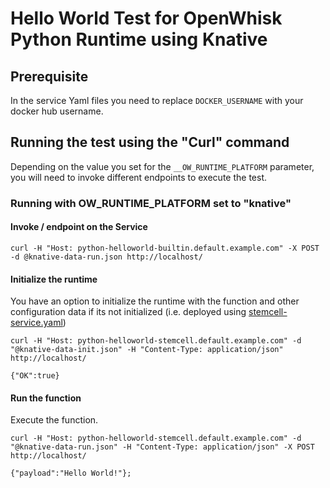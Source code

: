 <!--
#
# Licensed to the Apache Software Foundation (ASF) under one or more
# contributor license agreements.  See the NOTICE file distributed with
# this work for additional information regarding copyright ownership.
# The ASF licenses this file to You under the Apache License, Version 2.0
# (the "License"); you may not use this file except in compliance with
# the License.  You may obtain a copy of the License at
#
#     http://www.apache.org/licenses/LICENSE-2.0
#
# Unless required by applicable law or agreed to in writing, software
# distributed under the License is distributed on an "AS IS" BASIS,
# WITHOUT WARRANTIES OR CONDITIONS OF ANY KIND, either express or implied.
# See the License for the specific language governing permissions and
# limitations under the License.
#
-->

# Hello World Test for OpenWhisk Python Runtime using Knative

## Prerequisite
In the service Yaml files you need to replace `DOCKER_USERNAME` with your docker hub username.

## Running the test using the "Curl" command

Depending on the value you set for the ```__OW_RUNTIME_PLATFORM``` parameter, you will need to invoke different endpoints to execute the test.

### Running with OW_RUNTIME_PLATFORM set to "knative"

#### Invoke / endpoint on the Service

```
curl -H "Host: python-helloworld-builtin.default.example.com" -X POST -d @knative-data-run.json http://localhost/
```

#### Initialize the runtime

You have an option to initialize the runtime with the function and other configuration data if its not initialized (i.e. deployed using [stemcell-service.yaml](stemcell-service.yaml))

```
curl -H "Host: python-helloworld-stemcell.default.example.com" -d "@knative-data-init.json" -H "Content-Type: application/json" http://localhost/

{"OK":true}
```

#### Run the function

Execute the function.

```
curl -H "Host: python-helloworld-stemcell.default.example.com" -d "@knative-data-run.json" -H "Content-Type: application/json" -X POST http://localhost/

{"payload":"Hello World!"};
```
